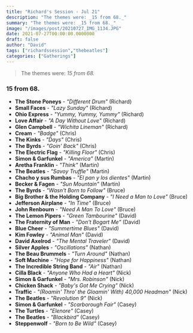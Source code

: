 ```yaml
---
title: "Richard's Session - Jul 21"
description: "The themes were: _15 from 68._"
summary: "The themes were: _15 from 68._"
image: "/images/post/20210727_IMG_1134.JPG"
date: 2021-07-27T00:00:00.0000000
draft: false
author: "David"
tags: ["richardssession","thebeatles"]
categories: ["Gatherings"]
---
```

> The themes were: _15 from 68._
### 15 from 68.
- **The Stone Poneys** - _"Different Drum"_ (Richard)
- **Small Faces** - _"Lazy Sunday"_ (Richard)
- **Ohio Express** - _"Yummy, Yummy, Yummy"_ (Richard)
- **Love Affair** - _"A Day Without Love"_ (Richard)
- **Glen Campbell** - _"Wichita Lineman"_ (Richard)
- **Cream** - _"Badge"_ (Chris)
- **The Kinks** - _"Days"_ (Chris)
- **The Byrds** - _"Goin' Back"_ (Chris)
- **The Electric Flag** - _"Killing Floor"_ (Chris)
- **Simon & Garfunkel** - _"America"_ (Martin)
- **Aretha Franklin** - _"Think"_ (Martin)
- **The Beatles** - _"Savoy Truffle"_ (Martin)
- **Chacho y sus Rumbas** - _"El pan y los dientes"_ (Martin)
- **Becker & Fagen** - _"Sun Mountain"_ (Martin)
- **The Byrds** - _"Wasn't Born to Follow"_ (Bruce)
- **Big Brother & the Holding Company** - _"I Need a Man to Love"_ (Bruce)
- **Jefferson Airplane** - _"In Time"_ (Bruce)
- **John Renbourn** - _"Need A Man To Love"_ (Bruce)
- **The Lemon Pipers** - _"Green Tambourine"_ (David)
- **The Fraternity of Man** - _"Don't Bogart Me"_ (David)
- **Blue Cheer** - _"Summertime Blues"_ (David)
- **Kim Fowley** - _"Animal Man"_ (David)
- **David Axelrod** - _"The Mental Traveler"_ (David)
- **Silver Apples** - _"Oscillations"_ (Nathan)
- **The Beau Brummels** - _"Turn Around"_ (Nathan)
- **Soft Machine** - _"Hope for Happiness"_ (Nathan)
- **The Incredible String Band** - _"Air"_ (Nathan)
- **Cilla Black** - _"Anyone Who Had a Heart"_ (Nick)
- **Simon & Garfunkel** - _"Mrs. Robinson"_ (Nick)
- **Chicken Shack** - _"Baby's Got Me Crying"_ (Nick)
- **Traffic** - _"(Roamin' Thro' the Gloamin' With) 40,000 Headman"_ (Nick)
- **The Beatles** - _"Revolution 9"_ (Nick)
- **Simon & Garfunkel** - _"Scarborough Fair"_ (Casey)
- **The Turtles** - _"Elenore"_ (Casey)
- **The Beatles** - _"Blackbird"_ (Casey)
- **Steppenwolf** - _"Born to Be Wild"_ (Casey)
